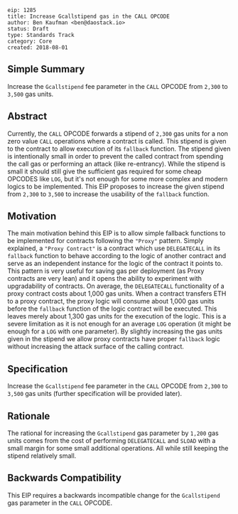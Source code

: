```
eip: 1285
title: Increase Gcallstipend gas in the CALL OPCODE
author: Ben Kaufman <ben@daostack.io>
status: Draft
type: Standards Track
category: Core
created: 2018-08-01
```

## Simple Summary
<!--"If you can't explain it simply, you don't understand it well enough." Provide a simplified and layman-accessible explanation of the EIP.-->
Increase the ``Gcallstipend`` fee parameter in the ``CALL`` OPCODE from ``2,300`` to ``3,500`` gas units.

## Abstract
<!--A short (~200 word) description of the technical issue being addressed.-->
Currently, the ``CALL`` OPCODE forwards a stipend of ``2,300`` gas units for a non zero value ``CALL`` operations where a contract is called. This stipend is given to the contract to allow execution of its ``fallback`` function. The stipend given is intentionally small in order to prevent the called contract from spending the call gas or performing an attack (like re-entrancy).
While the stipend is small it should still give the sufficient gas required for some cheap OPCODES like ``LOG``, but it's not enough for some more complex and modern logics to be implemented.
This EIP proposes to increase the given stipend from ``2,300`` to ``3,500`` to increase the usability of  the ``fallback`` function.


## Motivation
<!--The motivation is critical for EIPs that want to change the Ethereum protocol. It should clearly explain why the existing protocol specification is inadequate to address the problem that the EIP solves. EIP submissions without sufficient motivation may be rejected outright.-->
The main motivation behind this EIP is to allow simple fallback functions to be implemented for contracts following the ``"Proxy"`` pattern. Simply explained, a ``"Proxy Contract"`` is a contract which use ``DELEGATECALL`` in its ``fallback`` function to behave according to the logic of another contract and serve as an independent instance for the logic of the contract it points to.
This pattern is very useful for saving gas per deployment (as Proxy contracts are very lean) and it opens the ability to experiment with upgradability of contracts.
On average, the ``DELEGATECALL`` functionality of a proxy contract costs about 1,000 gas units.
When a contract transfers ETH to a proxy contract, the proxy logic will consume about 1,000 gas units before the ``fallback`` function of the logic contract will be executed. This leaves merely about 1,300 gas units for the execution of the logic. This is a severe limitation as it is not enough for an average ``LOG`` operation (it might be enough for a ``LOG`` with one parameter).
By slightly increasing the gas units given in the stipend we allow proxy contracts have proper ``fallback`` logic without increasing the attack surface of the calling contract.

## Specification
<!--The technical specification should describe the syntax and semantics of any new feature. The specification should be detailed enough to allow competing, interoperable implementations for any of the current Ethereum platforms (go-ethereum, parity, cpp-ethereum, ethereumj, ethereumjs, and [others](https://github.com/ethereum/wiki/wiki/Clients)).-->
Increase the ``Gcallstipend`` fee parameter in the ``CALL`` OPCODE from ``2,300`` to ``3,500`` gas units (further specification will be provided later).

## Rationale
<!--The rationale fleshes out the specification by describing what motivated the design and why particular design decisions were made. It should describe alternate designs that were considered and related work, e.g. how the feature is supported in other languages. The rationale may also provide evidence of consensus within the community, and should discuss important objections or concerns raised during discussion.-->
The rational for increasing the ``Gcallstipend`` gas parameter by ``1,200`` gas units comes from the cost of performing ``DELEGATECALL`` and ``SLOAD`` with a small margin for some small additional operations. All while still keeping the stipend relatively small.

## Backwards Compatibility
<!--All EIPs that introduce backwards incompatibilities must include a section describing these incompatibilities and their severity. The EIP must explain how the author proposes to deal with these incompatibilities. EIP submissions without a sufficient backwards compatibility treatise may be rejected outright.-->
This EIP requires a backwards incompatible change for the ``Gcallstipend`` gas parameter in the ``CALL`` OPCODE.